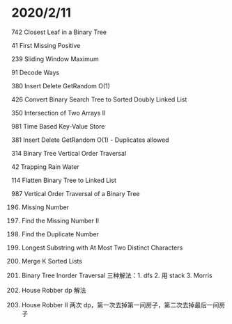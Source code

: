 # 2020/2/11

742	Closest Leaf in a Binary Tree

41	First Missing Positive

239	Sliding Window Maximum

91	Decode Ways

380	Insert Delete GetRandom O(1)

426	Convert Binary Search Tree to Sorted Doubly Linked List

350	Intersection of Two Arrays II

981	Time Based Key-Value Store

381	Insert Delete GetRandom O(1) - Duplicates allowed

314	Binary Tree Vertical Order Traversal

42	Trapping Rain Water

114	Flatten Binary Tree to Linked List

987	Vertical Order Traversal of a Binary Tree

196. Missing Number

570. Find the Missing Number II

633. Find the Duplicate Number

928. Longest Substring with At Most Two Distinct Characters

104. Merge K Sorted Lists

67. Binary Tree Inorder Traversal
三种解法：1. dfs 2. 用 stack 3. Morris

392. House Robber
dp 解法

534. House Robber II
两次 dp，第一次去掉第一间房子，第二次去掉最后一间房子
